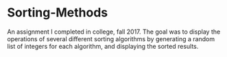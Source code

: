 # Sorting-Methods
An assignment I completed in college, fall 2017. The goal was to display the operations of several different sorting algorithms by generating a random list of integers for each algorithm, and displaying the sorted results.
